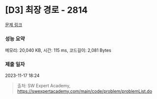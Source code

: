 # [D3] 최장 경로 - 2814 

[문제 링크](https://swexpertacademy.com/main/code/problem/problemDetail.do?contestProbId=AV7GOPPaAeMDFAXB) 

### 성능 요약

메모리: 20,040 KB, 시간: 115 ms, 코드길이: 2,081 Bytes

### 제출 일자

2023-11-17 18:24



> 출처: SW Expert Academy, https://swexpertacademy.com/main/code/problem/problemList.do
